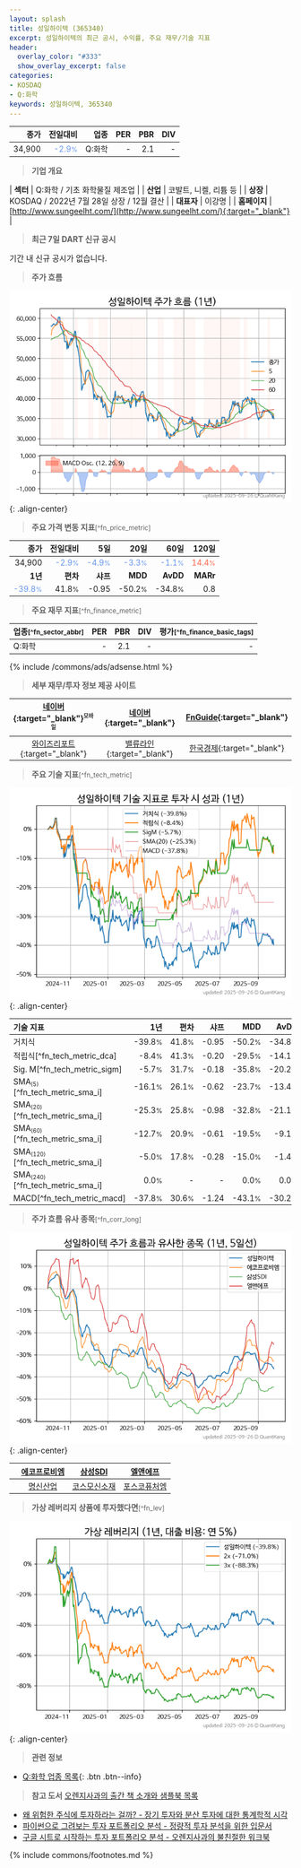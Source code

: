 ```yaml
---
layout: splash
title: 성일하이텍 (365340)
excerpt: 성일하이텍의 최근 공시, 수익률, 주요 재무/기술 지표
header:
  overlay_color: "#333"
  show_overlay_excerpt: false
categories:
- KOSDAQ
- Q:화학
keywords: 성일하이텍, 365340
---
```


| **종가** | **전일대비** | **업종** | **PER** | **PBR** | **DIV** |
| -------: | -----------: | -------: | ------: | ------: | ------: |
| 34,900 | <span style="color: cornflowerblue">-2.9<small>%</small></span> | Q:화학 | - | 2.1 | - |

<!-- more -->


> **기업 개요**<a id="company"></a>

| <span style="white-space:nowrap;">**섹터**</span> | Q:화학 / 기초 화학물질 제조업 |
| <span style="white-space:nowrap;">**산업**</span> | 코발트, 니켈, 리튬 등 |
| <span style="white-space:nowrap;">**상장**</span> | KOSDAQ / 2022년 7월 28일 상장 / 12월 결산 |
| <span style="white-space:nowrap;">**대표자**</span> | 이강명 |
| <span style="white-space:nowrap;">**홈페이지**</span> | [http://www.sungeelht.com/](http://www.sungeelht.com/){:target="_blank"} |


> **최근 7일 DART 신규 공시**<a id="dart"></a>

기간 내 신규 공시가 없습니다.


> **주가 흐름**<a id="price"></a>

![365340](/stock/images/365340.png){: .align-center}


> **주요 가격 변동 지표**<small>[^fn_price_metric]</small>

| **종가** | **전일대비** | **5일** | **20일** | **60일** | **120일** |
| -------: | -----------: | ------: | -------: | -------: | --------: |
| 34,900 | <span style="color: cornflowerblue">-2.9<small>%</small></span> | <span style="color: cornflowerblue">-4.9<small>%</small></span> | <span style="color: cornflowerblue">-3.3<small>%</small></span> | <span style="color: cornflowerblue">-1.1<small>%</small></span> | <span style="color: tomato">14.4<small>%</small></span> |
| **1년** | **편차** | **샤프** | **MDD** | **AvDD** | **MARr** |
| <span style="color: cornflowerblue">-39.8<small>%</small></span> | 41.8<small>%</small> | -0.95 | -50.2<small>%</small> | -34.8<small>%</small> | 0.8 |


> **주요 재무 지표**<small>[^fn_finance_metric]</small>

| **업종**<small>[^fn_sector_abbr]</small> | **PER** | **PBR** | **DIV** | **평가**<small>[^fn_finance_basic_tags]</small> |
| :--------------------------------------- | ------: | ------: | ------: | ----------------------------------------------: |
| Q:화학 | - | 2.1 | - | - |



{% include /commons/ads/adsense.html %}

> **세부 재무/투자 정보 제공 사이트**

| [네이버](https://m.stock.naver.com/domestic/stock/365340/finance/summary){:target="_blank"}<sup><small>모바일</small></sup> | [네이버](https://finance.naver.com/item/coinfo.naver?code=365340){:target="_blank"} | [FnGuide](https://comp.fnguide.com/SVO2/ASP/SVD_Invest.asp?gicode=A365340&MenuYn=Y){:target="_blank"} |
| :---: | :---: | :---: |
| [와이즈리포트](https://comp.wisereport.co.kr/company/c1040001.aspx?cmp_cd=365340){:target="_blank"} | [밸류라인](https://www.valueline.co.kr/finance/summary/365340){:target="_blank"} | [한국경제](https://markets.hankyung.com/stock/365340/financial-summary){:target="_blank"} |


> **주요 기술 지표**<small>[^fn_tech_metric]</small>


![365340](/stock/images/365340_tech.png){: .align-center}

| **기술 지표** | **1년** | **편차** | **샤프** | **MDD** | **AvDD** |
| :------------ | ------: | -----------: | -------: | ------: | -------: |
| 거치식 | -39.8<small>%</small> | 41.8<small>%</small> | -0.95 | -50.2<small>%</small> | -34.8<small>%</small> |
| 적립식[^fn_tech_metric_dca] | -8.4<small>%</small> | 41.3<small>%</small> | -0.20 | -29.5<small>%</small> | -14.1<small>%</small> |
| Sig. M[^fn_tech_metric_sigm] | -5.7<small>%</small> | 31.7<small>%</small> | -0.18 | -35.8<small>%</small> | -20.2<small>%</small> |
| SMA<small><sub>(5)</sub></small>[^fn_tech_metric_sma_i] | -16.1<small>%</small> | 26.1<small>%</small> | -0.62 | -23.7<small>%</small> | -13.4<small>%</small> |
| SMA<small><sub>(20)</sub></small>[^fn_tech_metric_sma_i] | -25.3<small>%</small> | 25.8<small>%</small> | -0.98 | -32.8<small>%</small> | -21.1<small>%</small> |
| SMA<small><sub>(60)</sub></small>[^fn_tech_metric_sma_i] | -12.7<small>%</small> | 20.9<small>%</small> | -0.61 | -19.5<small>%</small> | -9.1<small>%</small> |
| SMA<small><sub>(120)</sub></small>[^fn_tech_metric_sma_i] | -5.0<small>%</small> | 17.8<small>%</small> | -0.28 | -15.0<small>%</small> | -1.4<small>%</small> |
| SMA<small><sub>(240)</sub></small>[^fn_tech_metric_sma_i] | 0.0<small>%</small> | - | - | 0.0<small>%</small> | 0.0<small>%</small> |
| MACD[^fn_tech_metric_macd] | -37.8<small>%</small> | 30.6<small>%</small> | -1.24 | -43.1<small>%</small> | -30.2<small>%</small> |


> **주가 흐름 유사 종목**<a id="corr"></a><small>[^fn_corr_long]</small>

![365340](/stock/images/365340_corr.png){: .align-center}

|       | [에코프로비엠](/247540/) | [삼성SDI](/006400/) | [엘앤에프](/066970/) |
| :---: | :------------------------------------: | :------------------------------------: | :------------------------------------: |
|       | [명신산업](/009900/) | [코스모신소재](/005070/) | [포스코퓨처엠](/003670/) |


> **가상 레버리지 상품에 투자했다면**<a id="2x"></a><small>[^fn_lev]</small>

![365340](/stock/images/365340_2x.png){: .align-center}


> **관련 정보**

- [Q:화학 업종 목록](/stats/sector/kosdaq_업종_화학_종목/){: .btn .btn--info}

> **참고 도서** [오렌지사과의 출간 책 소개와 샘플북 목록](https://kongdori.tistory.com/691)

- [왜 위험한 주식에 투자하라는 걸까? - 장기 투자와 분산 투자에 대한 통계학적 시각](https://kongdori.tistory.com/421)
- [파이썬으로 그려보는 투자 포트폴리오 분석  - 정량적 투자 분석을 위한 입문서](https://kongdori.tistory.com/643)
- [구글 시트로 시작하는 투자 포트폴리오 분석 - 오렌지사과의 불친절한 워크북](https://kongdori.tistory.com/449)


{% include commons/footnotes.md %}